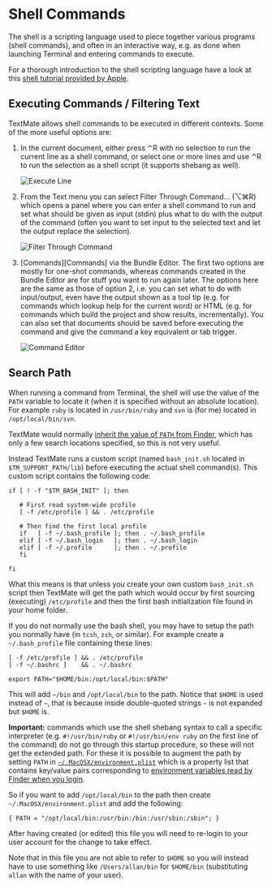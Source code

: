 # Shell Commands

The shell is a scripting language used to piece together various programs (shell commands), and often in an interactive way, e.g. as done when launching Terminal and entering commands to execute.

For a thorough introduction to the shell scripting language have a look at this [shell tutorial provided by Apple][AppleShellTutorial].

[AppleShellTutorial]: http://developer.apple.com/documentation/OpenSource/Conceptual/ShellScripting/index.html

## Executing Commands / Filtering Text

TextMate allows shell commands to be executed in different contexts. Some of the more useful options are:

 1. In the current document, either press &#x2303;R with no selection to run the current line as a shell command, or select one or more lines and use &#x2303;R to run the selection as a shell script (it supports shebang as well).

    ![Execute Line](execute_line.png)

 2. From the Text menu you can select Filter Through Command… (&#x2325;&#x2318;R) which opens a panel where you can enter a shell command to run and set what should be given as input (stdin) plus what to do with the output of the command (often you want to set input to the selected text and let the output replace the selection).

    ![Filter Through Command](filter_through_command.png)

 3. [Commands][Commands] via the Bundle Editor. The first two options are mostly for one-shot commands, whereas commands created in the Bundle Editor are for stuff you want to run again later. The options here are the same as those of option 2, i.e. you can set what to do with input/output, even have the output shown as a tool tip (e.g. for commands which lookup help for the current word) or HTML (e.g. for commands which build the project and show results, incrementally). You can also set that documents should be saved before executing the command and give the command a key equivalent or tab trigger.

    ![Command Editor](command_editor.png)


## Search Path

When running a command from Terminal, the shell will use the value of the `PATH` variable to locate it (when it is specified without an absolute location). For example `ruby` is located in `/usr/bin/ruby` and `svn` is (for me) located in `/opt/local/bin/svn`.

TextMate would normally [inherit the value of `PATH` from Finder][1], which has only a few search locations specified, so this is not very useful.

Instead TextMate runs a custom script (named `bash_init.sh` located in `$TM_SUPPORT_PATH/lib`) before executing the actual shell command(s). This custom script contains the following code:

    if [ ! -f "$TM_BASH_INIT" ]; then

       # First read system-wide profile
       [ -f /etc/profile ] && . /etc/profile

       # Then find the first local profile
       if   [ -f ~/.bash_profile ]; then . ~/.bash_profile
       elif [ -f ~/.bash_login   ]; then . ~/.bash_login
       elif [ -f ~/.profile      ]; then . ~/.profile
       fi

    fi

What this means is that unless you create your own custom `bash_init.sh` script then TextMate will get the path which would occur by first sourcing (executing) `/etc/profile` and then the first bash initialization file found in your home folder.

If you do not normally use the bash shell, you may have to setup the path you normally have (in `tcsh`, `zsh`, or similar). For example create a `~/.bash_profile` file containing these lines:

    [ -f /etc/profile ] && . /etc/profile
    [ -f ~/.bashrc ]    && . ~/.bashrc

    export PATH="$HOME/bin:/opt/local/bin:$PATH"

This will add `~/bin` and `/opt/local/bin` to the path. Notice that `$HOME` is used instead of `~`, that is because inside double-quoted strings `~` is not expanded but `$HOME` is.

**Important:** commands which use the shell shebang syntax to call a specific interpreter (e.g. `#!/usr/bin/ruby` or `#!/usr/bin/env ruby` on the first line of the command) do not go through this startup procedure, so these will not get the extended path. For these it is possible to augment the path by setting `PATH` in [`~/.MacOSX/environment.plist`][2] which is a property list that contains key/value pairs corresponding to [environment variables read by Finder when you login][3].

So if you want to add `/opt/local/bin` to the path then create `~/.MacOSX/environment.plist` and add the following:

    { PATH = "/opt/local/bin:/usr/bin:/bin:/usr/sbin:/sbin"; }

After having created (or edited) this file you will need to re-login to your user account for the change to take effect.

Note that in this file you are not able to refer to `$HOME` so you will instead have to use something like `/Users/allan/bin` for `$HOME/bin` (substituting `allan` with the name of your user).

[1]: http://developer.apple.com/qa/qa2001/qa1255.html
[2]: http://developer.apple.com/documentation/MacOSX/Conceptual/BPRuntimeConfig/Articles/EnvironmentVars.html#//apple_ref/doc/uid/20002093-113982
[3]: http://developer.apple.com/qa/qa2001/qa1067.html
